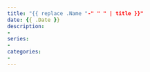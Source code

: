 ```yaml
---
title: "{{ replace .Name "-" " " | title }}"
date: {{ .Date }}
description:
-
series:
-
categories:
-
---
```

